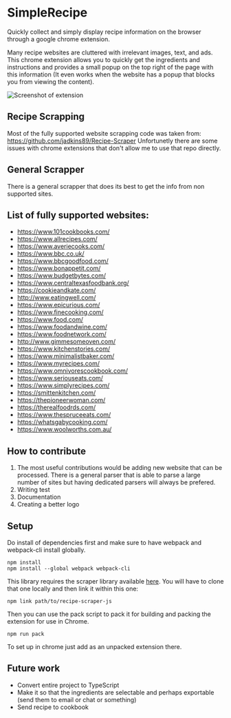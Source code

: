 # SimpleRecipe
Quickly collect and simply display recipe information on the browser through a google chrome extension.

Many recipe websites are cluttered with irrelevant images, text, and ads. This chrome extension allows you to quickly get the ingredients and instructions and provides a small popup on the top right of the page with this information (It even works when the website has a popup that blocks you from viewing the content).

![Screenshot of extension](https://github.com/sturdyplum/SimpleRecipe/blob/main/images/Extension2.png?raw=true)


## Recipe Scrapping 
Most of the fully supported website scrapping code was taken from:
https://github.com/jadkins89/Recipe-Scraper
Unfortunetly there are some issues with chrome extensions that don't allow me to use that repo directly. 

## General Scrapper
There is a general scrapper that does its best to get the info from non supported sites. 


## List of fully supported websites:
- https://www.101cookbooks.com/
- https://www.allrecipes.com/
- https://www.averiecooks.com/
- https://www.bbc.co.uk/
- https://www.bbcgoodfood.com/
- https://www.bonappetit.com/
- https://www.budgetbytes.com/
- https://www.centraltexasfoodbank.org/
- https://cookieandkate.com/
- http://www.eatingwell.com/
- https://www.epicurious.com/
- https://www.finecooking.com/
- https://www.food.com/
- https://www.foodandwine.com/
- https://www.foodnetwork.com/
- http://www.gimmesomeoven.com/
- https://www.kitchenstories.com/
- https://www.minimalistbaker.com/
- https://www.myrecipes.com/
- https://www.omnivorescookbook.com/
- https://www.seriouseats.com/
- https://www.simplyrecipes.com/
- https://smittenkitchen.com/
- https://thepioneerwoman.com/
- https://therealfoodrds.com/
- https://www.thespruceeats.com/
- https://whatsgabycooking.com/
- https://www.woolworths.com.au/

## How to contribute
1. The most useful contributions would be adding new website that can be processed. There is a general parser that is able to parse a large number of sites but having dedicated parsers will always be prefered. 
2. Writing test
3. Documentation
4. Creating a better logo

## Setup
Do install of dependencies first and make sure to have webpack and webpack-cli install globally.
```
npm install
npm install --global webpack webpack-cli
```

This library requires the scraper library available [here](https://github.com/nalshihabi/recipe-scraper-js). You will have to clone that one locally and then link it within this one:
```
npm link path/to/recipe-scraper-js
```

Then you can use the pack script to pack it for building and packing the extension for use in Chrome.
```
npm run pack
```

To set up in chrome just add as an unpacked extension there.

## Future work
- Convert entire project to TypeScript
- Make it so that the ingredients are selectable and perhaps exportable (send them to email or chat or something)
- Send recipe to cookbook
